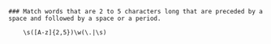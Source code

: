 	### Match words that are 2 to 5 characters long that are preceded by a space and followed by a space or a period.
```regex
	\s([A-z]{2,5})\w(\.|\s)
```

